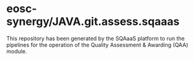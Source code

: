 <!--
SPDX-FileCopyrightText: Copyright contributors to the Software Quality Assurance as a Service (SQAaaS) project <sqaaas@ibergrid.eu>

SPDX-License-Identifier: GPL-3.0-only
-->

# eosc-synergy/JAVA.git.assess.sqaaas
This repository has been generated by the SQAaaS platform to run the pipelines
for the operation of the
Quality Assessment & Awarding (QAA)
module.